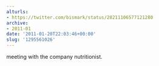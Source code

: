 ```yaml
---
alturls:
- https://twitter.com/bismark/status/28211106577121280
archive:
- 2011-01
date: '2011-01-20T22:03:46+00:00'
slug: '1295561026'
---
```


meeting with the company nutritionist.

